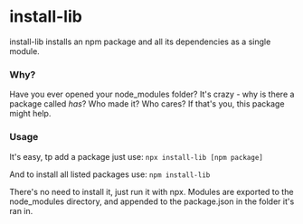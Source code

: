 # install-lib
install-lib installs an npm package and all its dependencies as a single 
module.

### Why?
Have you ever opened your node_modules folder? It's crazy - why is there a 
package called _has_? Who made it? Who cares? If that's you, this package 
might help.

### Usage
It's easy, tp add a package just use:
`npx install-lib [npm package]`

And to install all listed packages use:
`npm install-lib`

There's no need to install it, just run it with npx.
Modules are exported to the node_modules directory, and appended to the 
package.json in the folder it's ran in.
